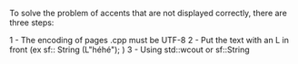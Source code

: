 To solve the problem of accents that are not displayed correctly, there are three steps:

1 - The encoding of pages .cpp must be UTF-8
2 - Put the text with an L in front (ex sf:: String (L"héhé"); )
3 - Using std::wcout or sf::String